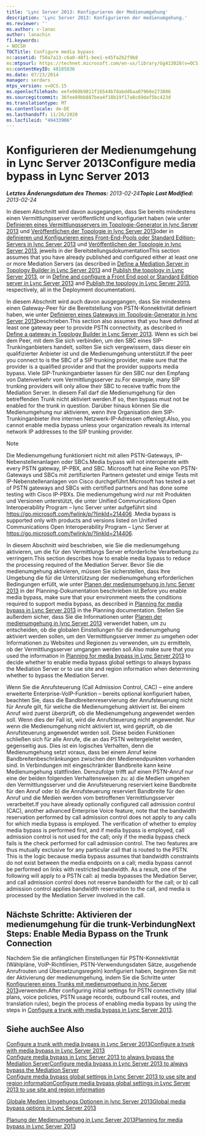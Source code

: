```yaml
---
title: 'Lync Server 2013: Konfigurieren der Medienumgehung'
description: 'Lync Server 2013: Konfigurieren der medienumgehung.'
ms.reviewer: ''
ms.author: v-lanac
author: lanachin
f1.keywords:
- NOCSH
TOCTitle: Configure media bypass
ms:assetid: f50a7a13-c6a0-48f1-bee1-e45fa2b2f9b8
ms:mtpsurl: https://technet.microsoft.com/en-us/library/Gg413028(v=OCS.15)
ms:contentKeyID: 48185836
ms.date: 07/23/2014
manager: serdars
mtps_version: v=OCS.15
ms.openlocfilehash: eefe960b9811f16544b7dabdd6aa07960e273806
ms.sourcegitcommit: 36fee89bb887bea4f18b19f17a8c69daf5bc423d
ms.translationtype: MT
ms.contentlocale: de-DE
ms.lasthandoff: 11/26/2020
ms.locfileid: "49433906"
---
```

# <a name="configure-media-bypass-in-lync-server-2013"></a><span data-ttu-id="154b4-103">Konfigurieren der Medienumgehung in Lync Server 2013</span><span class="sxs-lookup"><span data-stu-id="154b4-103">Configure media bypass in Lync Server 2013</span></span>

<div data-xmlns="http://www.w3.org/1999/xhtml">

<div class="topic" data-xmlns="http://www.w3.org/1999/xhtml" data-msxsl="urn:schemas-microsoft-com:xslt" data-cs="https://msdn.microsoft.com/">

<div data-asp="https://msdn2.microsoft.com/asp">



</div>

<div id="mainSection">

<div id="mainBody"><span data-ttu-id="154b4-104">

<span> </span></span><span class="sxs-lookup"><span data-stu-id="154b4-104">

<span> </span></span></span>

<span data-ttu-id="154b4-105">_**Letztes Änderungsdatum des Themas:** 2013-02-24_</span><span class="sxs-lookup"><span data-stu-id="154b4-105">_**Topic Last Modified:** 2013-02-24_</span></span>

<span data-ttu-id="154b4-106">In diesem Abschnitt wird davon ausgegangen, dass Sie bereits mindestens einen Vermittlungsserver veröffentlicht und konfiguriert haben (wie unter [Definieren eines Vermittlungsservers im Topologie-Generator in lync Server 2013](lync-server-2013-define-a-mediation-server-in-topology-builder.md) und [Veröffentlichen der Topologie in lync Server 2013](lync-server-2013-publish-the-topology.md)oder in [definieren und Konfigurieren eines Front-End-Pools oder Standard Edition-Servers in lync Server 2013](lync-server-2013-define-and-configure-a-front-end-pool-or-standard-edition-server.md) und [Veröffentlichen der Topologie in lync Server 2013](lync-server-2013-publish-the-topology.md), jeweils in der Bereitstellungsdokumentation</span><span class="sxs-lookup"><span data-stu-id="154b4-106">This section assumes that you have already published and configured either at least one or more Mediation Servers (as described in [Define a Mediation Server in Topology Builder in Lync Server 2013](lync-server-2013-define-a-mediation-server-in-topology-builder.md) and [Publish the topology in Lync Server 2013](lync-server-2013-publish-the-topology.md), or in [Define and configure a Front End pool or Standard Edition server in Lync Server 2013](lync-server-2013-define-and-configure-a-front-end-pool-or-standard-edition-server.md) and [Publish the topology in Lync Server 2013](lync-server-2013-publish-the-topology.md), respectively, all in the Deployment documentation).</span></span>

<span data-ttu-id="154b4-107">In diesem Abschnitt wird auch davon ausgegangen, dass Sie mindestens einen Gateway-Peer für die Bereitstellung von PSTN-Konnektivität definiert haben, wie unter [Definieren eines Gateways im Topologie-Generator in lync Server 2013](lync-server-2013-define-a-gateway-in-topology-builder.md)beschrieben.</span><span class="sxs-lookup"><span data-stu-id="154b4-107">This section also assumes that you have defined at least one gateway peer to provide PSTN connectivity, as described in [Define a gateway in Topology Builder in Lync Server 2013](lync-server-2013-define-a-gateway-in-topology-builder.md).</span></span> <span data-ttu-id="154b4-108">Wenn es sich bei dem Peer, mit dem Sie sich verbinden, um den SBC eines SIP-Trunkinganbieters handelt, sollten Sie sich vergewissern, dass dieser ein qualifizierter Anbieter ist und die Medienumgehung unterstützt.</span><span class="sxs-lookup"><span data-stu-id="154b4-108">If the peer you connect to is the SBC of a SIP trunking provider, make sure that the provider is a qualified provider and that the provider supports media bypass.</span></span> <span data-ttu-id="154b4-109">Viele SIP-Trunkinganbieter lassen für den SBC nur den Empfang von Datenverkehr vom Vermittlungsserver zu.</span><span class="sxs-lookup"><span data-stu-id="154b4-109">For example, many SIP trunking providers will only allow their SBC to receive traffic from the Mediation Server.</span></span> <span data-ttu-id="154b4-110">In diesem Fall darf die Medienumgehung für den betreffenden Trunk nicht aktiviert werden.</span><span class="sxs-lookup"><span data-stu-id="154b4-110">If so, then bypass must not be enabled for the trunk in question.</span></span> <span data-ttu-id="154b4-111">Darüber hinaus können Sie die Medienumgehung nur aktivieren, wenn Ihre Organisation dem SIP-Trunkinganbieter ihre internen Netzwerk-IP-Adressen offenlegt.</span><span class="sxs-lookup"><span data-stu-id="154b4-111">Also, you cannot enable media bypass unless your organization reveals its internal network IP addresses to the SIP trunking provider.</span></span>

<div>


> [!NOTE]  
> <span data-ttu-id="154b4-112">Die Medienumgehung funktioniert nicht mit allen PSTN-Gateways, IP-Nebenstellenanlagen oder SBCs.</span><span class="sxs-lookup"><span data-stu-id="154b4-112">Media bypass will not interoperate with every PSTN gateway, IP-PBX, and SBC.</span></span> <span data-ttu-id="154b4-113">Microsoft hat eine Reihe von PSTN-Gateways und SBCs mit zertifizierten Partnern getestet und einige Tests mit IP-Nebenstellenanlagen von Cisco durchgeführt.</span><span class="sxs-lookup"><span data-stu-id="154b4-113">Microsoft has tested a set of PSTN gateways and SBCs with certified partners and has done some testing with Cisco IP-PBXs.</span></span> <span data-ttu-id="154b4-114">Die medienumgehung wird nur mit Produkten und Versionen unterstützt, die unter Unified Communications Open Interoperability Program – lync Server unter aufgeführt sind <A href="https://go.microsoft.com/fwlink/p/?linkid=214406">https://go.microsoft.com/fwlink/p/?linkId=214406</A> .</span><span class="sxs-lookup"><span data-stu-id="154b4-114">Media bypass is supported only with products and versions listed on Unified Communications Open Interoperability Program – Lync Server at <A href="https://go.microsoft.com/fwlink/p/?linkid=214406">https://go.microsoft.com/fwlink/p/?linkId=214406</A>.</span></span>



</div>

<span data-ttu-id="154b4-115">In diesem Abschnitt wird beschrieben, wie Sie die medienumgehung aktivieren, um die für den Vermittlungs Server erforderliche Verarbeitung zu verringern.</span><span class="sxs-lookup"><span data-stu-id="154b4-115">This section describes how to enable media bypass to reduce the processing required of the Mediation Server.</span></span> <span data-ttu-id="154b4-116">Bevor Sie die medienumgehung aktivieren, müssen Sie sicherstellen, dass Ihre Umgebung die für die Unterstützung der medienumgehung erforderlichen Bedingungen erfüllt, wie unter [Planen der medienumgehung in lync Server 2013](lync-server-2013-planning-for-media-bypass.md) in der Planning-Dokumentation beschrieben ist.</span><span class="sxs-lookup"><span data-stu-id="154b4-116">Before you enable media bypass, make sure that your environment meets the conditions required to support media bypass, as described in [Planning for media bypass in Lync Server 2013](lync-server-2013-planning-for-media-bypass.md) in the Planning documentation.</span></span> <span data-ttu-id="154b4-117">Stellen Sie außerdem sicher, dass Sie die Informationen unter [Planen der medienumgehung in lync Server 2013](lync-server-2013-planning-for-media-bypass.md) verwendet haben, um zu entscheiden, ob die globalen Einstellungen für die medienumgehung aktiviert werden sollen, um den Vermittlungsserver immer zu umgehen oder Informationen zu Websites und Regionen zu verwenden, um zu ermitteln, ob der Vermittlungsserver umgangen werden soll.</span><span class="sxs-lookup"><span data-stu-id="154b4-117">Also make sure that you used the information in [Planning for media bypass in Lync Server 2013](lync-server-2013-planning-for-media-bypass.md) to decide whether to enable media bypass global settings to always bypass the Mediation Server or to use site and region information when determining whether to bypass the Mediation Server.</span></span>

<span data-ttu-id="154b4-p104">Wenn Sie die Anrufsteuerung (Call Admission Control, CAC) – eine andere erweiterte Enterprise-VoIP-Funktion – bereits optional konfiguriert haben, beachten Sie, dass die Bandbreitenreservierung der Anrufsteuerung nicht für Anrufe gilt, für welche die Medienumgehung aktiviert ist. Bei einem Anruf wird zuerst überprüft, ob die Medienumgehung angewendet werden soll. Wenn dies der Fall ist, wird die Anrufsteuerung nicht angewendet. Nur wenn die Medienumgehung nicht aktiviert ist, wird geprüft, ob die Anrufsteuerung angewendet werden soll. Diese beiden Funktionen schließen sich für alle Anrufe, die an das PSTN weitergeleitet werden, gegenseitig aus. Dies ist ein logisches Verhalten, denn die Medienumgehung setzt voraus, dass bei einem Anruf keine Bandbreitenbeschränkungen zwischen den Medienendpunkten vorhanden sind. In Verbindungen mit eingeschränkter Bandbreite kann keine Medienumgehung stattfinden. Demzufolge trifft auf einen PSTN-Anruf nur eine der beiden folgenden Verhaltensweisen zu: a) die Medien umgehen den Vermittlungsserver und die Anrufsteuerung reserviert keine Bandbreite für den Anruf oder b) die Anrufsteuerung reserviert Bandbreite für den Anruf und die Medien werden vom betroffenen Vermittlungsserver verarbeitet.</span><span class="sxs-lookup"><span data-stu-id="154b4-p104">If you have already optionally configured call admission control (CAC), another advanced Enterprise Voice feature, note that the bandwidth reservation performed by call admission control does not apply to any calls for which media bypass is employed. The verification of whether to employ media bypass is performed first, and if media bypass is employed, call admission control is not used for the call; only if the media bypass check fails is the check performed for call admission control. The two features are thus mutually exclusive for any particular call that is routed to the PSTN. This is the logic because media bypass assumes that bandwidth constraints do not exist between the media endpoints on a call; media bypass cannot be performed on links with restricted bandwidth. As a result, one of the following will apply to a PSTN call: a) media bypasses the Mediation Server, and call admission control does not reserve bandwidth for the call; or b) call admission control applies bandwidth reservation to the call, and media is processed by the Mediation Server involved in the call.</span></span>

<div>

## <a name="next-steps-enable-media-bypass-on-the-trunk-connection"></a><span data-ttu-id="154b4-123">Nächste Schritte: Aktivieren der medienumgehung für die trunk-Verbindung</span><span class="sxs-lookup"><span data-stu-id="154b4-123">Next Steps: Enable Media Bypass on the Trunk Connection</span></span>

<span data-ttu-id="154b4-124">Nachdem Sie die anfänglichen Einstellungen für PSTN-Konnektivität (Wählpläne, VoIP-Richtlinien, PSTN-Verwendungsdaten Sätze, ausgehende Anrufrouten und Übersetzungsregeln) konfiguriert haben, beginnen Sie mit der Aktivierung der medienumgehung, indem Sie die Schritte unter [Konfigurieren eines Trunks mit medienumgehung in lync Server 2013](lync-server-2013-configure-a-trunk-with-media-bypass.md)verwenden.</span><span class="sxs-lookup"><span data-stu-id="154b4-124">After configuring initial settings for PSTN connectivity (dial plans, voice policies, PSTN usage records, outbound call routes, and translation rules), begin the process of enabling media bypass by using the steps in [Configure a trunk with media bypass in Lync Server 2013](lync-server-2013-configure-a-trunk-with-media-bypass.md).</span></span>

</div>

<div>

## <a name="see-also"></a><span data-ttu-id="154b4-125">Siehe auch</span><span class="sxs-lookup"><span data-stu-id="154b4-125">See Also</span></span>


[<span data-ttu-id="154b4-126">Configure a trunk with media bypass in Lync Server 2013</span><span class="sxs-lookup"><span data-stu-id="154b4-126">Configure a trunk with media bypass in Lync Server 2013</span></span>](lync-server-2013-configure-a-trunk-with-media-bypass.md)  
[<span data-ttu-id="154b4-127">Configure media bypass in Lync Server 2013 to always bypass the Mediation Server</span><span class="sxs-lookup"><span data-stu-id="154b4-127">Configure media bypass in Lync Server 2013 to always bypass the Mediation Server</span></span>](lync-server-2013-configure-media-bypass-to-always-bypass-the-mediation-server.md)  
[<span data-ttu-id="154b4-128">Configure media bypass global settings in Lync Server 2013 to use site and region information</span><span class="sxs-lookup"><span data-stu-id="154b4-128">Configure media bypass global settings in Lync Server 2013 to use site and region information</span></span>](lync-server-2013-configure-media-bypass-global-settings-to-use-site-and-region-information.md)  


[<span data-ttu-id="154b4-129">Globale Medien Umgehungs Optionen in lync Server 2013</span><span class="sxs-lookup"><span data-stu-id="154b4-129">Global media bypass options in Lync Server 2013</span></span>](lync-server-2013-global-media-bypass-options.md)  


[<span data-ttu-id="154b4-130">Planung der Medienumgehung in Lync Server 2013</span><span class="sxs-lookup"><span data-stu-id="154b4-130">Planning for media bypass in Lync Server 2013</span></span>](lync-server-2013-planning-for-media-bypass.md)  
  

<span data-ttu-id="154b4-131"></div>

</div>

<span> </span>

</div>

</div>

</span><span class="sxs-lookup"><span data-stu-id="154b4-131"></div>

</div>

<span> </span>

</div>

</div>

</span></span></div>

